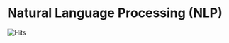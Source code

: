 # Natural Language Processing (NLP)

![Hits](https://hits.seeyoufarm.com/api/count/incr/badge.svg?url=https%3A%2F%2Fgithub.com%2FPho3nyxX%2Fnatural-language-processing&count_bg=%2379C83D&title_bg=%23555555&icon=&icon_color=%23E7E7E7&title=Page+Views&edge_flat=false)
 
